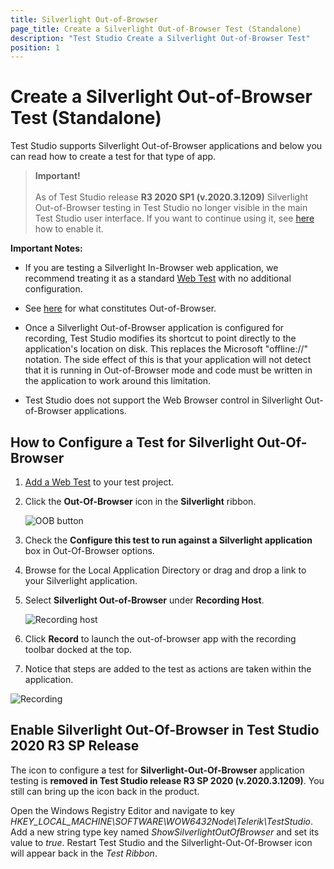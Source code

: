 ```yaml
---
title: Silverlight Out-of-Browser
page_title: Create a Silverlight Out-of-Browser Test (Standalone)
description: "Test Studio Create a Silverlight Out-of-Browser Test"
position: 1
---
```

# Create a Silverlight Out-of-Browser Test (Standalone) 

Test Studio supports Silverlight Out-of-Browser applications and below you can read how to create a test for that type of app.

> __Important!__
><br>
><br>
> As of Test Studio release __R3 2020 SP1 (v.2020.3.1209)__ Silverlight Out-of-Browser testing in Test Studio no longer visible in the main Test Studio user interface. If you want to continue using it, see <a href="#enable-silverlight-out-of-browser-in-test-studio-2020-r3-sp-release">here</a> how to enable it.

__Important Notes:__

* If you are testing a Silverlight In-Browser web application, we recommend treating it as a standard <a href="web-test" target="_blank">Web Test</a> with no additional configuration.

* See <a href="http://msdn.microsoft.com/en-us/library/dd550721(v=vs.95).aspx" target="_blank">here</a> for what constitutes Out-of-Browser.

* Once a Silverlight Out-of-Browser application is configured for recording, Test Studio modifies its shortcut to point directly to the application's location on disk. This replaces the Microsoft "offline://" notation. The side effect of this is that your application will not detect that it is running in Out-of-Browser mode and code must be written in the application to work around this limitation.

* Test Studio does not support the Web Browser control in Silverlight Out-of-Browser applications.

## How to Configure a Test for Silverlight Out-Of-Browser

1. <a href="/getting-started/create-test-standalone/add-test" target="_blank">Add a Web Test</a> to your test project. 

2. Click the __Out-Of-Browser__ icon in the __Silverlight__ ribbon.

	![OOB button][4]

3. Check the __Configure this test to run against a Silverlight application__ box in Out-Of-Browser options.
4. Browse for the Local Application Directory or drag and drop a link to your Silverlight application.
5. Select __Silverlight Out-of-Browser__ under __Recording Host__.

	![Recording host][5]

6. Click __Record__ to launch the out-of-browser app with the recording toolbar docked at the top.
7. Notice that steps are added to the test as actions are taken within the application.

![Recording][6]

## Enable Silverlight Out-Of-Browser in Test Studio 2020 R3 SP Release

The icon to configure a test for __Silverlight-Out-Of-Browser__ application testing is __removed in Test Studio release R3 SP 2020 (v.2020.3.1209)__. You still can bring up the icon back in the product.

Open the Windows Registry Editor and navigate to key _HKEY_LOCAL_MACHINE\SOFTWARE\WOW6432Node\Telerik\TestStudio_. Add a new string type key named _ShowSilverlightOutOfBrowser_ and set its value to _true_. Restart Test Studio and the Silverlight-Out-Of-Browser icon will appear back in the _Test Ribbon_.

[1]: /img/general-information/create-test-standalone/silverlight-out-of-browser/fig1.png
[2]: /img/general-information/create-test-standalone/silverlight-out-of-browser/fig2.png
[3]: /img/general-information/create-test-standalone/silverlight-out-of-browser/fig3.png
[4]: /img/general-information/create-test-standalone/silverlight-out-of-browser/fig4.png
[5]: /img/general-information/create-test-standalone/silverlight-out-of-browser/fig5.png
[6]: /img/general-information/create-test-standalone/silverlight-out-of-browser/fig6.png
